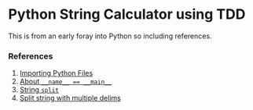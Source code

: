 # Python String Calculator using TDD

This is from an early foray into Python so including references.


### References

1. [Importing Python Files](https://stackoverflow.com/a/2349998)
1. [About `__name__ == __main__`](https://thepythonguru.com/what-is-if-__name__-__main__/9)
1. [String `split`](https://www.w3schools.com/python/ref_string_split.asp)
1. [Split string with multiple delims](https://stackoverflow.com/a/1059601)
